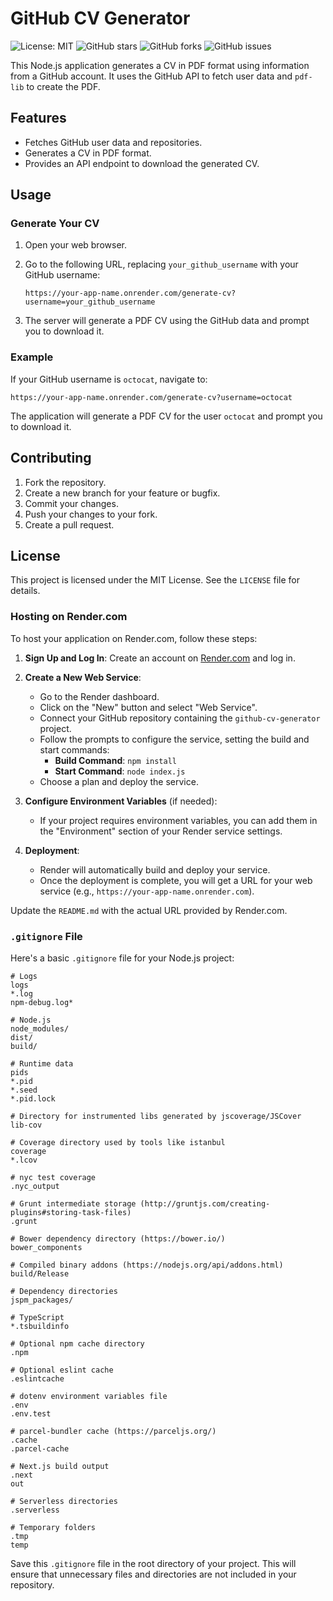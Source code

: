 # GitHub CV Generator

![License: MIT](https://img.shields.io/badge/License-MIT-blue.svg)
![GitHub stars](https://img.shields.io/github/stars/nia-cloud-official/github-cv-generator)
![GitHub forks](https://img.shields.io/github/forks/nia-cloud-official/github-cv-generator)
![GitHub issues](https://img.shields.io/github/issues/nia-cloud-official/github-cv-generator)

This Node.js application generates a CV in PDF format using information from a GitHub account. It uses the GitHub API to fetch user data and `pdf-lib` to create the PDF.

## Features

- Fetches GitHub user data and repositories.
- Generates a CV in PDF format.
- Provides an API endpoint to download the generated CV.

## Usage

### Generate Your CV

1. Open your web browser.
2. Go to the following URL, replacing `your_github_username` with your GitHub username:

    ```
    https://your-app-name.onrender.com/generate-cv?username=your_github_username
    ```

3. The server will generate a PDF CV using the GitHub data and prompt you to download it.

### Example

If your GitHub username is `octocat`, navigate to:

```
https://your-app-name.onrender.com/generate-cv?username=octocat
```

The application will generate a PDF CV for the user `octocat` and prompt you to download it.

## Contributing

1. Fork the repository.
2. Create a new branch for your feature or bugfix.
3. Commit your changes.
4. Push your changes to your fork.
5. Create a pull request.

## License

This project is licensed under the MIT License. See the `LICENSE` file for details.



### Hosting on Render.com

To host your application on Render.com, follow these steps:

1. **Sign Up and Log In**: Create an account on [Render.com](https://render.com/) and log in.

2. **Create a New Web Service**:
   - Go to the Render dashboard.
   - Click on the "New" button and select "Web Service".
   - Connect your GitHub repository containing the `github-cv-generator` project.
   - Follow the prompts to configure the service, setting the build and start commands:
     - **Build Command**: `npm install`
     - **Start Command**: `node index.js`
   - Choose a plan and deploy the service.

3. **Configure Environment Variables** (if needed):
   - If your project requires environment variables, you can add them in the "Environment" section of your Render service settings.

4. **Deployment**:
   - Render will automatically build and deploy your service.
   - Once the deployment is complete, you will get a URL for your web service (e.g., `https://your-app-name.onrender.com`).

Update the `README.md` with the actual URL provided by Render.com.

### `.gitignore` File

Here's a basic `.gitignore` file for your Node.js project:

```plaintext
# Logs
logs
*.log
npm-debug.log*

# Node.js
node_modules/
dist/
build/

# Runtime data
pids
*.pid
*.seed
*.pid.lock

# Directory for instrumented libs generated by jscoverage/JSCover
lib-cov

# Coverage directory used by tools like istanbul
coverage
*.lcov

# nyc test coverage
.nyc_output

# Grunt intermediate storage (http://gruntjs.com/creating-plugins#storing-task-files)
.grunt

# Bower dependency directory (https://bower.io/)
bower_components

# Compiled binary addons (https://nodejs.org/api/addons.html)
build/Release

# Dependency directories
jspm_packages/

# TypeScript
*.tsbuildinfo

# Optional npm cache directory
.npm

# Optional eslint cache
.eslintcache

# dotenv environment variables file
.env
.env.test

# parcel-bundler cache (https://parceljs.org/)
.cache
.parcel-cache

# Next.js build output
.next
out

# Serverless directories
.serverless

# Temporary folders
.tmp
temp
```

Save this `.gitignore` file in the root directory of your project. This will ensure that unnecessary files and directories are not included in your repository.